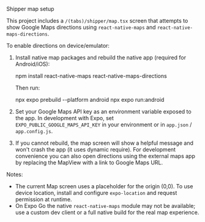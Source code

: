 Shipper map setup

This project includes a `/(tabs)/shipper/map.tsx` screen that attempts to show Google Maps directions using `react-native-maps` and `react-native-maps-directions`.

To enable directions on device/emulator:

1. Install native map packages and rebuild the native app (required for Android/iOS):

   npm install react-native-maps react-native-maps-directions

   Then run:

   npx expo prebuild --platform android
   npx expo run:android

2. Set your Google Maps API key as an environment variable exposed to the app. In development with Expo, set `EXPO_PUBLIC_GOOGLE_MAPS_API_KEY` in your environment or in `app.json` / `app.config.js`.

3. If you cannot rebuild, the map screen will show a helpful message and won't crash the app (it uses dynamic require). For development convenience you can also open directions using the external maps app by replacing the MapView with a link to Google Maps URL.

Notes:
- The current Map screen uses a placeholder for the origin (0,0). To use device location, install and configure `expo-location` and request permission at runtime.
- On Expo Go the native `react-native-maps` module may not be available; use a custom dev client or a full native build for the real map experience.

